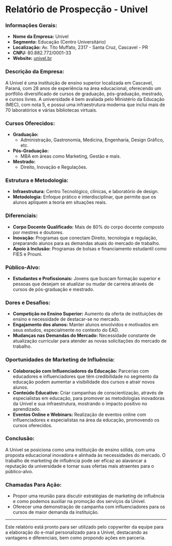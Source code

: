 # Relatório de Prospecção - Univel

### Informações Gerais:
- **Nome da Empresa:** Univel
- **Segmento:** Educação (Centro Universitário)
- **Localização:** Av. Tito Muffato, 2317 - Santa Cruz, Cascavel - PR
- **CNPJ:** 80.882.772/0001-33
- **Website:** [univel.br](https://www.univel.br)

### Descrição da Empresa:
A Univel é uma instituição de ensino superior localizada em Cascavel, Paraná, com 28 anos de experiência na área educacional, oferecendo um portfólio diversificado de cursos de graduação, pós-graduação, mestrado, e cursos livres. A universidade é bem avaliada pelo Ministério da Educação (MEC), com nota 5, e possui uma infraestrutura moderna que inclui mais de 70 laboratórios e várias bibliotecas virtuais.

### Cursos Oferecidos:
- **Graduação:**
  - Administração, Gastronomia, Medicina, Engenharia, Design Gráfico, etc.
- **Pós-Graduação:**
  - MBA em áreas como Marketing, Gestão e mais.
- **Mestrado:**
  - Direito, Inovação e Regulações.
  
### Estrutura e Metodologia:
- **Infraestrutura:** Centro Tecnológico, clínicas, e laboratório de design.
- **Metodologia:** Enfoque prático e interdisciplinar, que permite que os alunos apliquem a teoria em situações reais.

### Diferenciais:
- **Corpo Docente Qualificado:** Mais de 80% do corpo docente composto por mestres e doutores.
- **Inovação:** Programas que conectam Direito, tecnologia e regulação, preparando alunos para as demandas atuais do mercado de trabalho.
- **Apoio à Inclusão:** Programas de bolsas e financiamento estudantil como FIES e Prouni.

### Público-Alvo:
- **Estudantes e Profissionais:** Jovens que buscam formação superior e pessoas que desejam se atualizar ou mudar de carreira através de cursos de pós-graduação e mestrado.

### Dores e Desafios:
- **Competição no Ensino Superior:** Aumento da oferta de instituições de ensino e necessidade de destacar-se no mercado.
- **Engajamento dos alunos:** Manter alunos envolvidos e motivados em seus estudos, especialmente no contexto do EAD.
- **Mudanças nas Demandas do Mercado:** Necessidade constante de atualização curricular para atender as novas solicitações do mercado de trabalho.

### Oportunidades de Marketing de Influência:
- **Colaboração com Influenciadores da Educação:** Parcerias com educadores e influenciadores que têm credibilidade no segmento da educação podem aumentar a visibilidade dos cursos e atrair novos alunos.
- **Conteúdo Educativo:** Criar campanhas de conscientização, através de especialistas em educação, para promover as metodologias inovadoras da Univel e sua infraestrutura, mostrando o impacto positivo no aprendizado.
- **Eventos Online e Webinars:** Realização de eventos online com influenciadores e especialistas na área da educação, promovendo os cursos oferecidos.

### Conclusão:
A Univel se posiciona como uma instituição de ensino sólida, com uma proposta educacional inovadora e alinhada às necessidades do mercado. O trabalho de marketing de influência pode ser eficaz ao alavancar a reputação da universidade e tornar suas ofertas mais atraentes para o público-alvo.

### Chamadas Para Ação:
- Propor uma reunião para discutir estratégias de marketing de influência e como podemos auxiliar na promoção dos serviços da Univel.
- Oferecer uma demonstração de campanha com influenciadores para os cursos de maior demanda da instituição.

--- 

Este relatório está pronto para ser utilizado pelo copywriter da equipe para a elaboração do e-mail personalizado para a Univel, destacando as vantagens e diferenciais, bem como propondo ações em parceria.